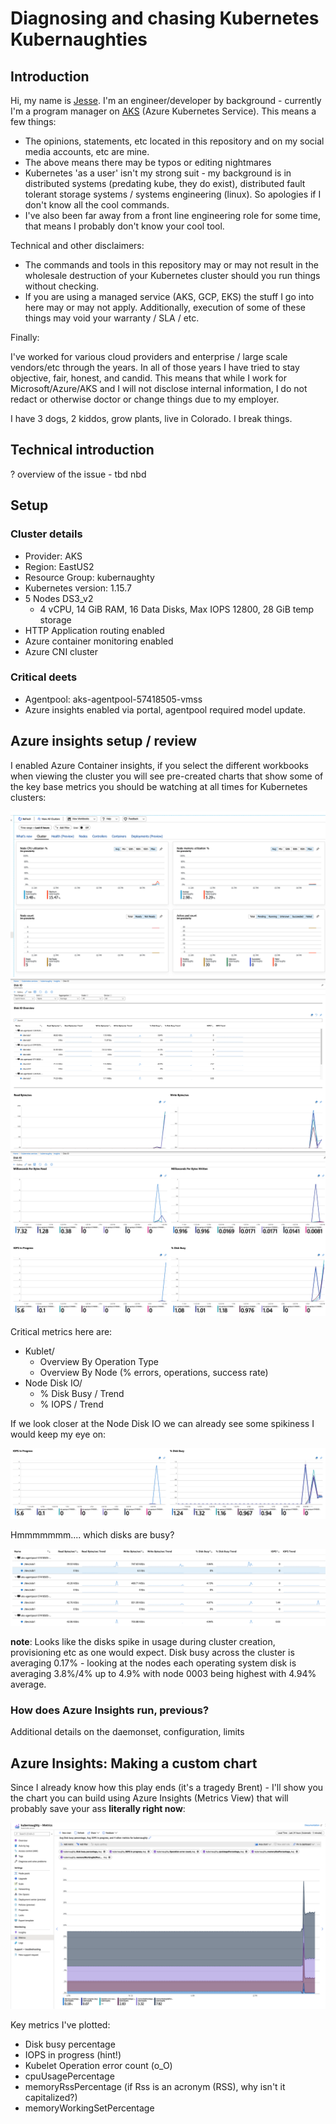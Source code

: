 # Diagnosing and chasing Kubernetes Kubernaughties

## Introduction

Hi, my name is [Jesse][twitter]. I'm an engineer/developer by background -
currently I'm a program manager on [AKS][aks] (Azure Kubernetes Service). This
means a few things:

- The opinions, statements, etc located in this repository and on my social
  media accounts, etc are mine.
- The above means there may be typos or editing nightmares
- Kubernetes 'as a user' isn't my strong suit - my background is in distributed
  systems (predating kube, they do exist), distributed fault tolerant storage
  systems / systems engineering (linux). So apologies if I don't know all the
  cool commands.
- I've also been far away from a front line engineering role for some time, that
  means I probably don't know your cool tool.

Technical and other disclaimers:

- The commands and tools in this repository may or may not result in the
  wholesale destruction of your Kubernetes cluster should you run things
  without checking.
- If you are using a managed service (AKS, GCP, EKS) the stuff I go into here
  may or may not apply. Additionally, execution of some of these things may
  void your warranty / SLA / etc.

Finally:

I've worked for various cloud providers and enterprise / large scale vendors/etc
through the years. In all of those years I have tried to stay objective, fair,
honest, and candid. This means that while I work for Microsoft/Azure/AKS and
I will not disclose internal information, I do not redact or otherwise doctor
or change things due to my employer.

I have 3 dogs, 2 kiddos, grow plants, live in Colorado. I break things.

## Technical introduction

? overview of the issue - tbd nbd

## Setup

### Cluster details

- Provider: AKS
- Region: EastUS2
- Resource Group: kubernaughty
- Kubernetes version: 1.15.7
- 5 Nodes DS3_v2
  - 4 vCPU, 14 GiB RAM, 16 Data Disks, Max IOPS 12800, 28 GiB temp storage
- HTTP Application routing enabled
- Azure container monitoring enabled
- Azure CNI cluster


### Critical deets

- Agentpool: aks-agentpool-57418505-vmss
- Azure insights enabled via portal, agentpool required model update.

## Azure insights setup / review

I enabled Azure Container insights, if you select the different workbooks when
viewing the cluster you will see pre-created charts that show some of the key
base metrics you should be watching at all times for Kubernetes clusters:

![azure insights](/images/azureinsights1.png "Azure Insights")
![azure insights DiskIO](/images/insights-diskio.png "Azure Insights DiskIO")
![azure insights DiskIO2](/images/insights-diskio-2.png "Azure Insights DiskIO2")

Critical metrics here are:

- Kublet/
  - Overview By Operation Type
  - Overview By Node (% errors, operations, success rate)
- Node Disk IO/
  - % Disk Busy / Trend
  - % IOPS / Trend

If we look closer at the Node Disk IO we can already see some spikiness I would
keep my eye on:

![Why are the disks... so busy?](/images/whyisthediskbusy.png "Why is disk busy already so high?")

Hmmmmmmm.... which disks are busy?

![DEV SDA IS MADE OF PEOPLE](/images/osdiskuhoh.png "sda is the OS disk, the OS disk... is busy...")

**note**: Looks like the disks spike in usage during cluster creation,
          provisioning etc as one would expect. Disk busy across the cluster is
          averaging 0.17% - looking at the nodes each operating system disk is
          averaging 3.8%/4% up to 4.9% with node 0003 being highest with 4.94%
          average.

### How does Azure Insights run, previous?

Additional details on the daemonset, configuration, limits

## Azure Insights: Making a custom chart

Since I already know how this play ends (it's a tragedy Brent) - I'll show you
the chart you can build using Azure Insights (Metrics View) that will probably
save your ass **literally right now**:

![bling bling](/images/iops-busy-error-cpu-memory-brent.png "Watch me whip, watch me nae nae")

Key metrics I've plotted:

- Disk busy percentage
- IOPS in progress (hint!)
- Kubelet Operation error count (o_O)
- cpuUsagePercentage
- memoryRssPercentage (if Rss is an acronym (RSS), why isn't it capitalized?)
- memoryWorkingSetPercentage

[aks]: https://docs.microsoft.com/en-us/azure/aks/
[twitter]: https://twitter.com/jessenoller
